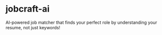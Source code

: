 # jobcraft-ai
AI-powered job matcher that finds your perfect role by understanding your resume, not just keywords!
